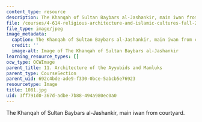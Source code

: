```yaml
---
content_type: resource
description: The Khanqah of Sultan Baybars al-Jashankir, main iwan from courtyard.
file: /courses/4-614-religious-architecture-and-islamic-cultures-fall-2002/3ff791d0367dadbe7b88494a980ec0a0_1081.jpg
file_type: image/jpeg
image_metadata:
  caption: The Khanqah of Sultan Baybars al-Jashankir, main iwan from courtyard.
  credit: ''
  image-alt: Image of The Khanqah of Sultan Baybars al-Jashankir
learning_resource_types: []
ocw_type: OCWImage
parent_title: 11. Architecture of the Ayyubids and Mamluks
parent_type: CourseSection
parent_uid: 692c4bde-ade9-f330-0bce-5abcb5e76923
resourcetype: Image
title: 1081.jpg
uid: 3ff791d0-367d-adbe-7b88-494a980ec0a0
---
```

The Khanqah of Sultan Baybars al-Jashankir, main iwan from courtyard.

